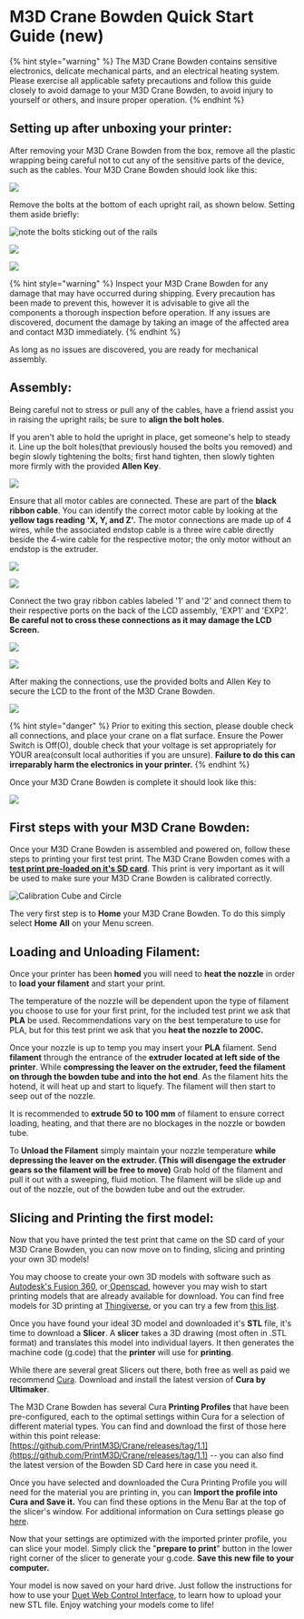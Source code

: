 # M3D Crane Bowden Quick Start Guide \(new\)

{% hint style="warning" %}
The M3D Crane Bowden contains sensitive electronics, delicate mechanical parts, and an electrical heating system. Please exercise all applicable safety precautions and follow this guide closely to avoid damage to your M3D Crane Bowden, to avoid injury to yourself or others, and insure proper operation.
{% endhint %}

## Setting up after unboxing your printer: <a id="gmail-setting-up-after-un-boxing-your-printer"></a>

After removing your M3D Crane Bowden from the box, remove all the plastic wrapping being careful not to cut any of the sensitive parts of the device, such as the cables. Your M3D Crane Bowden should look like this:

![](.gitbook/assets/20181004_023218_001%20%281%29.jpg)

Remove the bolts at the bottom of each upright rail, as shown below. Setting them aside briefly:

![note the bolts sticking out of the rails](.gitbook/assets/image%20%2810%29.png)

![](.gitbook/assets/image%20%285%29.png)



![](.gitbook/assets/20181004_022851-0.jpg)

{% hint style="warning" %}
Inspect your M3D Crane Bowden for any damage that may have occurred during shipping. Every precaution has been made to prevent this, however it is advisable to give all the components a thorough inspection before operation. If any issues are discovered, document the damage by taking an image of the affected area and contact M3D immediately.
{% endhint %}

 As long as no issues are discovered, you are ready for mechanical assembly. 

## Assembly: <a id="gmail-assembly"></a>

Being careful not to stress or pull any of the cables, have a friend assist you in raising the upright rails; be sure to **align the bolt holes**.

If you aren't able to hold the upright in place, get someone's help to steady it. Line up the bolt holes\(that previously housed the bolts you removed\) and begin slowly tightening the bolts; first hand tighten, then slowly tighten more firmly with the provided **Allen Key**.

![](.gitbook/assets/20181004_023937_004.jpg)

Ensure that all motor cables are connected. These are part of the **black ribbon cable**. You can identify the correct motor cable by looking at the **yellow tags reading 'X, Y, and Z'.** The motor connections are made up of 4 wires, while the associated endstop cable is a three wire cable directly beside the 4-wire cable for the respective motor; the only motor without an endstop is the extruder.

![](.gitbook/assets/20181004_024627.jpg)

![](.gitbook/assets/20181004_024947.jpg)

Connect the two gray ribbon cables labeled '1' and '2' and connect them to their respective ports on the back of the LCD assembly, 'EXP1' and 'EXP2'. **Be careful not to cross these connections as it may damage the LCD Screen.**

![](.gitbook/assets/20181004_025210.jpg)

![](.gitbook/assets/20181004_025303.jpg)

After making the connections, use the provided bolts and Allen Key to secure the LCD to the front of the M3D Crane Bowden.

![](.gitbook/assets/20181004_025605.jpg)

{% hint style="danger" %}
Prior to exiting this section, please double check all connections, and place your crane on a flat surface. Ensure the Power Switch is Off\(O\), double check that your voltage is set appropriately for YOUR area\(consult local authorities if you are unsure\). **Failure to do this can irreparably harm the electronics in your printer.**
{% endhint %}

Once your M3D Crane Bowden is complete it should look like this:

![](.gitbook/assets/image%20%286%29.png)

## First steps with your M3D Crane Bowden: <a id="gmail-first-steps-with-your-m-3-d-crane-bowden"></a>

Once your M3D Crane Bowden is assembled and powered on, follow these steps to printing your first test print. The M3D Crane Bowden comes with a [**test print pre-loaded on it's SD card**](https://www.thingiverse.com/thing:170922/files). This print is very important as it will be used to make sure your M3D Crane Bowden is calibrated correctly.

![Calibration Cube and Circle](.gitbook/assets/calibration_cubecircle_preview_featured.jpg)

The very first step is to **Home** your M3D Crane Bowden. To do this simply select **Home** **All** on your Menu screen.

## Loading and Unloading Filament:

Once your printer has been **homed** you will need to **heat the nozzle** in order to **load your filament** and start your print.

The temperature of the nozzle will be dependent upon the type of filament you choose to use for your first print, for the included test print we ask that **PLA** be used. Recommendations vary on the best temperature to use for PLA, but for this test print we ask that you **heat the nozzle to 200C.**

Once your nozzle is up to temp you may insert your **PLA** filament. Send **filament** through the entrance of the **extruder** **located at left side of the printer**. While **compressing the leaver on the extruder, feed the filament on through the bowden tube and into the hot end**. As the filament hits the hotend, it will heat up and start to liquefy. The filament will then start to seep out of the nozzle.

It is recommended to **extrude 50 to 100 mm** of filament to ensure correct loading, heating, and that there are no blockages in the nozzle or bowden tube. 

To **Unload the Filament** simply maintain your nozzle temperature **while depressing the leaver on the extruder. \(This will disengage the extruder gears so the filament will be free to move\)** Grab hold of the filament and pull it out with a sweeping, fluid motion. The filament will be slide up and out of the nozzle, out of the bowden tube and out the extruder.  

## Slicing and Printing the first model: <a id="gmail-slicing-and-printing-the-first-model"></a>

Now that you have printed the test print that came on the SD card of your M3D Crane Bowden, you can now move on to finding, slicing and printing your own 3D models!

You may choose to create your own 3D models with software such as [Autodesk's Fusion 360](https://www.autodesk.com/products/fusion-360/overview), or[ Openscad](http://www.openscad.org/downloads.html), however you may wish to start printing models that are already available for download. You can find free models for 3D printing at [Thingiverse](https://www.thingiverse.com/), or you can try a few from [this list](https://all3dp.com/1/free-stl-files-3d-printer-models-3d-print-files-stl-download/).

Once you have found your ideal 3D model and downloaded it's **STL** file, it's time to download a **Slicer**. A **slicer** takes a 3D drawing \(most often in .STL format\) and translates this model into individual layers. It then generates the machine code \(g.code\) that the **printer** will use for **printing**.

While there are several great Slicers out there, both free as well as paid we recommend [Cura](https://ultimaker.com/en/products/ultimaker-cura-software). Download and install the latest version of **Cura by Ultimaker**.

The M3D Crane Bowden has several Cura **Printing Profiles** that have been pre-configured, each to the optimal settings within Cura for a selection of different material types. You can find and download the first of those here within this point release:  [https://github.com/PrintM3D/Crane/releases/tag/1.1](https://github.com/PrintM3D/Crane/releases/tag/1.1) -- you can also find the latest version of the Bowden SD Card here in case you need it.

Once you have selected and downloaded the Cura Printing Profile you will need for the material you are printing in, you can **Import the profile into Cura and Save it.** You can find these options in the Menu Bar at the top of the slicer's window. For additional information on Cura settings please go [here](https://ultimaker.com/en/products/ultimaker-cura-software).

Now that your settings are optimized with the imported printer profile, you can slice your model. Simply click the "**prepare to print**" button in the lower right corner of the slicer to generate your g.code. **Save this new file to your computer.** 

Your model is now saved on your hard drive. Just follow the instructions for how to use your [Duet Web Control Interface](https://crane.printm3d.com/~/drafts/-LMGnnAn5_tvVgYh8GkJ/primary/v/master/duet-web-interface-new), to learn how to upload your new STL file. Enjoy watching your models come to life! 

